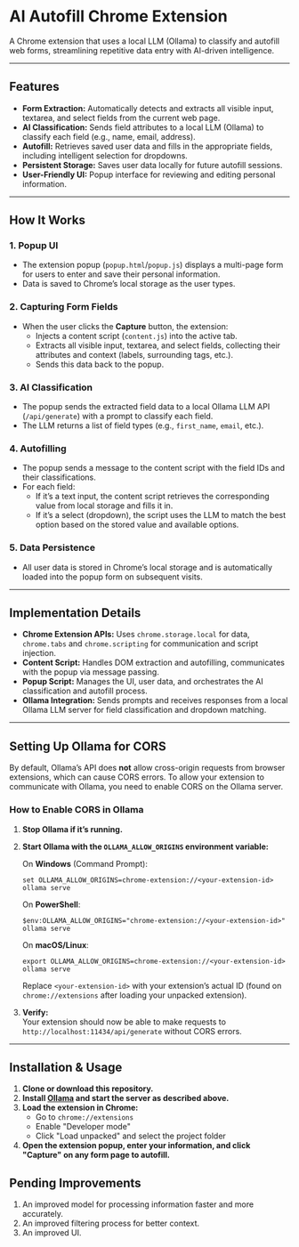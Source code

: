 # AI Autofill Chrome Extension

A Chrome extension that uses a local LLM (Ollama) to classify and autofill web forms, streamlining repetitive data entry with AI-driven intelligence.

---

## Features

- **Form Extraction:** Automatically detects and extracts all visible input, textarea, and select fields from the current web page.
- **AI Classification:** Sends field attributes to a local LLM (Ollama) to classify each field (e.g., name, email, address).
- **Autofill:** Retrieves saved user data and fills in the appropriate fields, including intelligent selection for dropdowns.
- **Persistent Storage:** Saves user data locally for future autofill sessions.
- **User-Friendly UI:** Popup interface for reviewing and editing personal information.

---

## How It Works

### 1. Popup UI
- The extension popup (`popup.html`/`popup.js`) displays a multi-page form for users to enter and save their personal information.
- Data is saved to Chrome’s local storage as the user types.

### 2. Capturing Form Fields
- When the user clicks the **Capture** button, the extension:
  - Injects a content script (`content.js`) into the active tab.
  - Extracts all visible input, textarea, and select fields, collecting their attributes and context (labels, surrounding tags, etc.).
  - Sends this data back to the popup.

### 3. AI Classification
- The popup sends the extracted field data to a local Ollama LLM API (`/api/generate`) with a prompt to classify each field.
- The LLM returns a list of field types (e.g., `first_name`, `email`, etc.).

### 4. Autofilling
- The popup sends a message to the content script with the field IDs and their classifications.
- For each field:
  - If it’s a text input, the content script retrieves the corresponding value from local storage and fills it in.
  - If it’s a select (dropdown), the script uses the LLM to match the best option based on the stored value and available options.

### 5. Data Persistence
- All user data is stored in Chrome’s local storage and is automatically loaded into the popup form on subsequent visits.

---

## Implementation Details

- **Chrome Extension APIs:** Uses `chrome.storage.local` for data, `chrome.tabs` and `chrome.scripting` for communication and script injection.
- **Content Script:** Handles DOM extraction and autofilling, communicates with the popup via message passing.
- **Popup Script:** Manages the UI, user data, and orchestrates the AI classification and autofill process.
- **Ollama Integration:** Sends prompts and receives responses from a local Ollama LLM server for field classification and dropdown matching.

---

## Setting Up Ollama for CORS

By default, Ollama’s API does **not** allow cross-origin requests from browser extensions, which can cause CORS errors. To allow your extension to communicate with Ollama, you need to enable CORS on the Ollama server.

### How to Enable CORS in Ollama

1. **Stop Ollama if it’s running.**
2. **Start Ollama with the `OLLAMA_ALLOW_ORIGINS` environment variable:**

   On **Windows** (Command Prompt):
   ```
   set OLLAMA_ALLOW_ORIGINS=chrome-extension://<your-extension-id>
   ollama serve
   ```

   On **PowerShell**:
   ```
   $env:OLLAMA_ALLOW_ORIGINS="chrome-extension://<your-extension-id>"
   ollama serve
   ```

   On **macOS/Linux**:
   ```
   export OLLAMA_ALLOW_ORIGINS=chrome-extension://<your-extension-id>
   ollama serve
   ```

   Replace `<your-extension-id>` with your extension’s actual ID (found on `chrome://extensions` after loading your unpacked extension).

3. **Verify:**  
   Your extension should now be able to make requests to `http://localhost:11434/api/generate` without CORS errors.

---

## Installation & Usage

1. **Clone or download this repository.**
2. **Install [Ollama](https://ollama.com/) and start the server as described above.**
3. **Load the extension in Chrome:**
   - Go to `chrome://extensions`
   - Enable "Developer mode"
   - Click "Load unpacked" and select the project folder
4. **Open the extension popup, enter your information, and click "Capture" on any form page to autofill.**

## Pending Improvements

1. An improved model for processing information faster and more accurately.
2. An improved filtering process for better context.
3. An improved UI.
